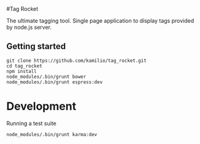 #Tag Rocket

The ultimate tagging tool. Single page application to display tags provided by node.js server.

## Getting started

```
git clone https://github.com/kamilio/tag_rocket.git
cd tag_rocket
npm install
node_modules/.bin/grunt bower
node_modules/.bin/grunt espress:dev
```

# Development

Running a test suite

```
node_modules/.bin/grunt karma:dev
```